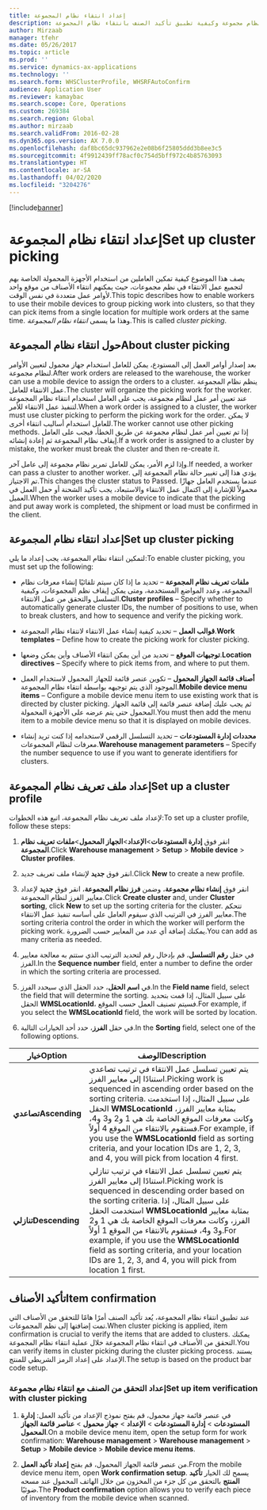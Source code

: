```yaml
---
title: إعداد انتقاء نظام المجموعة
description: يصف هذا الموضوع كيفية إعداد انتقاء نظام مجموعة وكيفية تطبيق تأكيد الصنف بانتقاء نظام المجموعة.
author: Mirzaab
manager: tfehr
ms.date: 05/26/2017
ms.topic: article
ms.prod: ''
ms.service: dynamics-ax-applications
ms.technology: ''
ms.search.form: WHSClusterProfile, WHSRFAutoConfirm
audience: Application User
ms.reviewer: kamaybac
ms.search.scope: Core, Operations
ms.custom: 269384
ms.search.region: Global
ms.author: mirzaab
ms.search.validFrom: 2016-02-28
ms.dyn365.ops.version: AX 7.0.0
ms.openlocfilehash: daf8bc65dc937962e2e08b6f25805ddd3b8ee3c5
ms.sourcegitcommit: 4f9912439ff78acf0c754d5bff972c4b85763093
ms.translationtype: HT
ms.contentlocale: ar-SA
ms.lasthandoff: 04/02/2020
ms.locfileid: "3204276"
---
```

[!include[banner](../includes/banner.md)]

# <a name="set-up-cluster-picking"></a><span data-ttu-id="eb8f1-103">إعداد انتقاء نظام المجموعة</span><span class="sxs-lookup"><span data-stu-id="eb8f1-103">Set up cluster picking</span></span>

<span data-ttu-id="eb8f1-104">يصف هذا الموضوع كيفية تمكين العاملين من استخدام الأجهزة المحمولة الخاصة بهم لتجميع عمل الانتقاء في نظم مجموعات، حيث يمكنهم انتقاء الأصناف من موقع واحد لأوامر عمل متعددة في نفس الوقت.</span><span class="sxs-lookup"><span data-stu-id="eb8f1-104">This topic describes how to enable workers to use their mobile devices to group picking work into clusters, so that they can pick items from a single location for multiple work orders at the same time.</span></span> <span data-ttu-id="eb8f1-105">وهذا ما يسمى *انتقاء نظام المجموعة*.</span><span class="sxs-lookup"><span data-stu-id="eb8f1-105">This is called *cluster picking*.</span></span>

## <a name="about-cluster-picking"></a><span data-ttu-id="eb8f1-106">حول انتقاء نظام المجموعة</span><span class="sxs-lookup"><span data-stu-id="eb8f1-106">About cluster picking</span></span>

<span data-ttu-id="eb8f1-107">بعد إصدار أوامر العمل إلى المستودع، يمكن للعامل استخدام جهاز محمول لتعيين الأوامر لنظام مجموعة.</span><span class="sxs-lookup"><span data-stu-id="eb8f1-107">After work orders are released to the warehouse, the worker can use a mobile device to assign the orders to a cluster.</span></span> <span data-ttu-id="eb8f1-108">ينظم نظام المجموعة عمل الانتقاء للعامل.</span><span class="sxs-lookup"><span data-stu-id="eb8f1-108">The cluster will organize the picking work for the worker.</span></span> <span data-ttu-id="eb8f1-109">عند تعيين أمر عمل لنظام مجموعة، يجب على العامل استخدام انتقاء نظام المجموعة لتنفيذ عمل الانتقاء للأمر.</span><span class="sxs-lookup"><span data-stu-id="eb8f1-109">When a work order is assigned to a cluster, the worker must use cluster picking to perform the picking work for the order.</span></span> <span data-ttu-id="eb8f1-110">لا يمكن للعامل استخدام أساليب انتقاء أخرى.</span><span class="sxs-lookup"><span data-stu-id="eb8f1-110">The worker cannot use other picking methods.</span></span> <span data-ttu-id="eb8f1-111">إذا تم تعيين أمر عمل لنظام مجموعة عن طريق الخطأ، فيجب على العامل إيقاف نظام المجموعة ثم إعادة إنشائه.</span><span class="sxs-lookup"><span data-stu-id="eb8f1-111">If a work order is assigned to a cluster by mistake, the worker must break the cluster and then re-create it.</span></span>

<span data-ttu-id="eb8f1-112">وإذا لزم الأمر، يمكن للعامل تمرير نظام مجموعة إلى عامل آخر.</span><span class="sxs-lookup"><span data-stu-id="eb8f1-112">If needed, a worker can pass a cluster to another worker.</span></span> <span data-ttu-id="eb8f1-113">يؤدي هذا إلى تغيير حالة نظام المجموعة إلى تم الاجتياز.</span><span class="sxs-lookup"><span data-stu-id="eb8f1-113">This changes the cluster status to Passed.</span></span> <span data-ttu-id="eb8f1-114">عندما يستخدم العامل جهازًا محمولاً للإشارة إلى اكتمال عمل الانتقاء والاستبعاد، يجب تأكيد الشحنة أو حمل العمل في العميل.</span><span class="sxs-lookup"><span data-stu-id="eb8f1-114">When the worker uses a mobile device to indicate that the picking and put away work is completed, the shipment or load must be confirmed in the client.</span></span>

## <a name="set-up-cluster-picking"></a><span data-ttu-id="eb8f1-115">إعداد انتقاء نظام المجموعة</span><span class="sxs-lookup"><span data-stu-id="eb8f1-115">Set up cluster picking</span></span>

<span data-ttu-id="eb8f1-116">لتمكين انتقاء نظام المجموعة، يجب إعداد ما يلي:</span><span class="sxs-lookup"><span data-stu-id="eb8f1-116">To enable cluster picking, you must set up the following:</span></span>

-   <span data-ttu-id="eb8f1-117">**ملفات تعريف نظام المجموعة** – تحديد ما إذا كان سيتم تلقائيًا إنشاء معرفات نظام المجموعة، وعدد المواضع المستخدمة، ومتى يمكن إيقاف نظم المجموعات، وكيفية التسلسل والتحقق من عمل الانتقاء.</span><span class="sxs-lookup"><span data-stu-id="eb8f1-117">**Cluster profiles** – Specify whether to automatically generate cluster IDs, the number of positions to use, when to break clusters, and how to sequence and verify the picking work.</span></span>

-   <span data-ttu-id="eb8f1-118">**قوالب العمل** – تحديد كيفية إنشاء عمل الانتقاء لانتقاء نظام المجموعة.</span><span class="sxs-lookup"><span data-stu-id="eb8f1-118">**Work templates** – Define how to create the picking work for cluster picking.</span></span>

-   <span data-ttu-id="eb8f1-119">**توجيهات الموقع‬** – تحديد من أين يمكن انتقاء الأصناف وأين يمكن وضعها.</span><span class="sxs-lookup"><span data-stu-id="eb8f1-119">**Location directives** – Specify where to pick items from, and where to put them.</span></span>

-   <span data-ttu-id="eb8f1-120">**‏‫أصناف قائمة الجهاز المحمول‬** – تكوين عنصر قائمة للجهاز المحمول لاستخدام العمل الموجود الذي يتم توجيهه بواسطة انتقاء نظام المجموعة.</span><span class="sxs-lookup"><span data-stu-id="eb8f1-120">**Mobile device menu items** – Configure a mobile device menu item to use existing work that is directed by cluster picking.</span></span> <span data-ttu-id="eb8f1-121">ثم يجب عليك إضافة عنصر قائمة إلى قائمة الجهاز المحمول حتى يتم عرضه على الأجهزة المحمولة.</span><span class="sxs-lookup"><span data-stu-id="eb8f1-121">You must then add the menu item to a mobile device menu so that it is displayed on mobile devices.</span></span>

-   <span data-ttu-id="eb8f1-122">**محددات إدارة المستودعات‬** – تحديد التسلسل الرقمي لاستخدامه إذا كنت تريد إنشاء معرفات لنظام المجموعات.</span><span class="sxs-lookup"><span data-stu-id="eb8f1-122">**Warehouse management parameters** – Specify the number sequence to use if you want to generate identifiers for clusters.</span></span>

## <a name="set-up-a-cluster-profile"></a><span data-ttu-id="eb8f1-123">إعداد ملف تعريف نظام المجموعة</span><span class="sxs-lookup"><span data-stu-id="eb8f1-123">Set up a cluster profile</span></span>

<span data-ttu-id="eb8f1-124">لإعداد ملف تعريف نظام المجموعة، اتبع هذه الخطوات:</span><span class="sxs-lookup"><span data-stu-id="eb8f1-124">To set up a cluster profile, follow these steps:</span></span>

1.  <span data-ttu-id="eb8f1-125">انقر فوق **إدارة المستودعات**\>**الإعداد**\>**الجهاز المحمول**\>**ملفات تعريف نظام المجموعة**.</span><span class="sxs-lookup"><span data-stu-id="eb8f1-125">Click **Warehouse management** \> **Setup** \> **Mobile device** \> **Cluster profiles**.</span></span>

2.  <span data-ttu-id="eb8f1-126">انقر فوق **جديد** لإنشاء ملف تعريف جديد.</span><span class="sxs-lookup"><span data-stu-id="eb8f1-126">Click **New** to create a new profile.</span></span>

3.  <span data-ttu-id="eb8f1-127">انقر فوق **إنشاء نظام مجموعة**، وضمن **فرز نظام المجموعة**، انقر فوق **جديد** لإعداد معايير الفرز لنظام المجموعة.</span><span class="sxs-lookup"><span data-stu-id="eb8f1-127">Click **Create cluster** and, under **Cluster sorting**, click **New** to set up the sorting criteria for the cluster.</span></span> <span data-ttu-id="eb8f1-128">تتحكم معايير الفرز في الترتيب الذي سيقوم العامل على أساسه تنفيذ عمل الانتقاء.</span><span class="sxs-lookup"><span data-stu-id="eb8f1-128">The sorting criteria control the order in which the worker will perform the picking work.</span></span> <span data-ttu-id="eb8f1-129">يمكنك إضافة أي عدد من المعايير حسب الضرورة.</span><span class="sxs-lookup"><span data-stu-id="eb8f1-129">You can add as many criteria as needed.</span></span>

4.  <span data-ttu-id="eb8f1-130">في حقل **رقم التسلسل**، قم بإدخال رقم لتحديد الترتيب الذي ستتم به معالجة معايير الفرز.</span><span class="sxs-lookup"><span data-stu-id="eb8f1-130">In the **Sequence number** field, enter a number to define the order in which the sorting criteria are processed.</span></span>

5.  <span data-ttu-id="eb8f1-131">في **اسم الحقل**، حدد الحقل الذي سيحدد الفرز.</span><span class="sxs-lookup"><span data-stu-id="eb8f1-131">In the **Field name** field, select the field that will determine the sorting.</span></span> <span data-ttu-id="eb8f1-132">على سبيل المثال، إذا قمت بتحديد الحقل **WMSLocationId**، فسيتم تصنيف العمل حسب الموقع.</span><span class="sxs-lookup"><span data-stu-id="eb8f1-132">For example, if you select the **WMSLocationId** field, the work will be sorted by location.</span></span>

6.  <span data-ttu-id="eb8f1-133">في حقل **الفرز**، حدد أحد الخيارات التالية.</span><span class="sxs-lookup"><span data-stu-id="eb8f1-133">In the **Sorting** field, select one of the following options.</span></span>

| <span data-ttu-id="eb8f1-134">**خيار**</span><span class="sxs-lookup"><span data-stu-id="eb8f1-134">**Option**</span></span>     | <span data-ttu-id="eb8f1-135">**الوصف**</span><span class="sxs-lookup"><span data-stu-id="eb8f1-135">**Description**</span></span>                                                                                                                                                                                                                    |
|----------------|------------------------------------------------------------------------------------------------------------------------------------------------------------------------------------------------------------------------------------|
| <span data-ttu-id="eb8f1-136">**تصاعدي**</span><span class="sxs-lookup"><span data-stu-id="eb8f1-136">**Ascending**</span></span>  | <span data-ttu-id="eb8f1-137">يتم تعيين تسلسل عمل الانتقاء في ترتيب تصاعدي استنادًا إلى معايير الفرز.</span><span class="sxs-lookup"><span data-stu-id="eb8f1-137">Picking work is sequenced in ascending order based on the sorting criteria.</span></span> <span data-ttu-id="eb8f1-138">على سبيل المثال، إذا استخدمت الحقل **WMSLocationId** بمثابة معايير الفرز، وكانت معرفات الموقع الخاصة بك هي 1 و2 و3 و4، فستقوم بالانتقاء من الموقع 4 أولاً.</span><span class="sxs-lookup"><span data-stu-id="eb8f1-138">For example, if you use the **WMSLocationId** field as sorting criteria, and your location IDs are 1, 2, 3, and 4, you will pick from location 4 first.</span></span> |
| <span data-ttu-id="eb8f1-139">**تنازلي**</span><span class="sxs-lookup"><span data-stu-id="eb8f1-139">**Descending**</span></span> | <span data-ttu-id="eb8f1-140">يتم تعيين تسلسل عمل الانتقاء في ترتيب تنازلي استنادًا إلى معايير الفرز.</span><span class="sxs-lookup"><span data-stu-id="eb8f1-140">Picking work is sequenced in descending order based on the sorting criteria.</span></span> <span data-ttu-id="eb8f1-141">على سبيل المثال، إذا استخدمت الحقل **WMSLocationId** بمثابة معايير الفرز، وكانت معرفات الموقع الخاصة بك هي 1 و2 و3 و4، فستقوم بالانتقاء من الموقع 1 أولاً.</span><span class="sxs-lookup"><span data-stu-id="eb8f1-141">For example, if you use the **WMSLocationId** field as sorting criteria, and your location IDs are 1, 2, 3, and 4, you will pick from location 1 first.</span></span> |

## <a name="item-confirmation"></a><span data-ttu-id="eb8f1-142">تأكيد الأصناف</span><span class="sxs-lookup"><span data-stu-id="eb8f1-142">Item confirmation</span></span>

<span data-ttu-id="eb8f1-143">عند تطبيق انتقاء نظام المجموعة، يُعد تأكيد الصنف أمرًا هامًا للتحقق من الأصناف التي تمت إضافتها إلى نظم المجموعات.</span><span class="sxs-lookup"><span data-stu-id="eb8f1-143">When cluster picking is applied, item confirmation is crucial to verify the items that are added to clusters.</span></span> <span data-ttu-id="eb8f1-144">يمكنك التحقق من الأصناف في انتقاء نظام المجموعة خلال عملية انتقاء نظام المجموعة.</span><span class="sxs-lookup"><span data-stu-id="eb8f1-144">You can verify items in cluster picking during the cluster picking process.</span></span> <span data-ttu-id="eb8f1-145">يستند الإعداد على إعداد الرمز الشريطي للمنتج.</span><span class="sxs-lookup"><span data-stu-id="eb8f1-145">The setup is based on the product bar code setup.</span></span>

### <a name="set-up-item-verification-with-cluster-picking"></a><span data-ttu-id="eb8f1-146">إعداد التحقق من الصنف مع انتقاء نظام مجموعة</span><span class="sxs-lookup"><span data-stu-id="eb8f1-146">Set up item verification with cluster picking</span></span>

1.  <span data-ttu-id="eb8f1-147">في عنصر قائمة جهاز محمول، قم بفتح نموذج الإعداد من تأكيد العمل: **إدارة المستودعات** \> **إدارة المستودعات** \> **الإعداد** \> **جهاز محمول** \> **عناصر قائمة الجهاز المحمول**.</span><span class="sxs-lookup"><span data-stu-id="eb8f1-147">On a mobile device menu item, open the setup form for work confirmation: **Warehouse management** \> **Warehouse management** \> **Setup** \> **Mobile device** \> **Mobile device menu items**.</span></span>

2.  <span data-ttu-id="eb8f1-148">من عنصر قائمة الجهاز المحمول، قم بفتح **إعداد تأكيد العمل**.</span><span class="sxs-lookup"><span data-stu-id="eb8f1-148">From the mobile device menu item, open **Work confirmation setup**.</span></span> <span data-ttu-id="eb8f1-149">يسمح لك الخيار **تأكيد المنتج** بالتحقق من كل جزء من المخزون من خلال الهاتف المحمول عند مسحه ضوئيًا.</span><span class="sxs-lookup"><span data-stu-id="eb8f1-149">The **Product confirmation** option allows you to verify each piece of inventory from the mobile device when scanned.</span></span>
